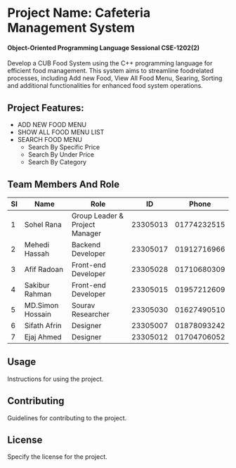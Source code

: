 # Project Name: Cafeteria Management System
#### Object-Oriented Programming Language Sessional CSE-1202(2)

Develop a CUB Food System using the C++ programming language for
efficient food management. This system aims to streamline foodrelated
processes, including Add new Food, View All Food Menu, Searing, Sorting
and additional functionalities for enhanced food system operations.

## Project Features:
- ADD NEW FOOD MENU
- SHOW ALL FOOD MENU LIST
- SEARCH FOOD MENU
    - Search By Specific Price
    - Search By Under Price
    - Search By Category

## Team Members And Role
| SI |  Name      |  Role                 |  ID | Phone       |
|--------|-------------------|------------------------------|------------|-------------|
| 1      | Sohel Rana        | Group Leader & Project Manager | 23305013   | 01774232515 |
| 2      | Mehedi Hassah     | Backend Developer            | 23305017   | 01912716966 |
| 3      | Afif Radoan       | Front-end Developer          | 23305028   | 01710680309 |
| 4      | Sakibur Rahman    | Front-end Developer          | 23305015   | 01957212609 |
| 5      | MD.Simon Hossain  | Sourav Researcher            | 23305030   | 01627490510 |
| 6      | Sifath Afrin      | Designer                     | 23305007   | 01878093242 |
| 7      | Ejaj Ahmed        | Designer                     | 23305012   | 01704706052 |


## Usage
Instructions for using the project.

## Contributing
Guidelines for contributing to the project.

## License
Specify the license for the project.
